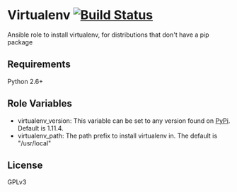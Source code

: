 Virtualenv [![Build Status](https://travis-ci.org/brad/ansible-virtualenv.png?branch=master)](https://travis-ci.org/brad/ansible-virtualenv)
==========

Ansible role to install virtualenv, for distributions that don't have a pip package

Requirements
------------

Python 2.6+

Role Variables
--------------

* virtualenv_version: This variable can be set to any version found on [PyPi](https://pypi.python.org/pypi/virtualenv). Default is 1.11.4.
* virtualenv_path: The path prefix to install virtualenv in. The default is "/usr/local"

License
-------

GPLv3
